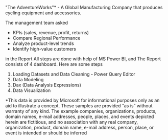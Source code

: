 "The AdventureWorks"* - A Global Manufacturing Company that produces cycling equipment and accessories.

The management team asked
* KPIs (sales, revenue, profit, returns)
* Compare Regional Performance
* Analyze product-level trends
* Identify high-value customers

in the Report All steps are done with help of MS Power BI, and The Report consists of 4 dashboard.
Here are some steps
1. Loading Datasets and Data Cleaning - Power Query Editor
2. Data Modeling
3. Dax (Data Analysis Expressions)
4. Data Visualization



*This data is provided by Microsoft for informational purposes only as an aid to illustrate a concept. These samples are provided “as is” without warranty of any kind. The example companies, organizations, products, domain names, 
e-mail addresses, people, places, and events depicted herein are fictitious, and no association with any real company, organization, product, domain name, e-mail address, person, place, or event is intended or should be inferred
